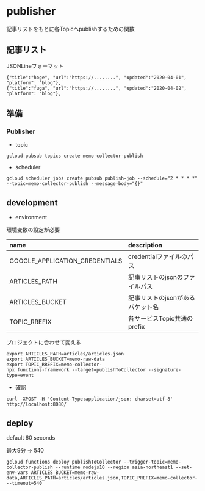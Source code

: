 # publisher

記事リストをもとに各Topicへpublishするための関数

## 記事リスト

JSONLineフォーマット

```
{"title":"hoge", "url":"https://........", "updated":"2020-04-01", "platform": "blog"},
{"title":"fuga", "url":"https://........", "updated":"2020-04-02", "platform": "blog"},
```

## 準備
### Publisher

- topic

```
gcloud pubsub topics create memo-collector-publish
```

- scheduler

```
gcloud scheduler jobs create pubsub publish-job --schedule="2 * * * *" --topic=memo-collector-publish --message-body="{}"
```

## development

- environment

環境変数の設定が必要

| name | description |
|:-|:-|
| GOOGLE_APPLICATION_CREDENTIALS | credentialファイルのパス |
| ARTICLES_PATH | 記事リストのjsonのファイルパス |
| ARTICLES_BUCKET | 記事リストのjsonがあるバケット名 |
| TOPIC_RREFIX | 各サービスTopic共通のprefix |


プロジェクトに合わせて変える

```
export ARTICLES_PATH=articles/articles.json
export ARTICLES_BUCKET=memo-raw-data
export TOPIC_RREFIX=memo-collector-
npx functions-framework --target=publishToCollector --signature-type=event
```

- 確認

```
curl -XPOST -H 'Content-Type:application/json; charset=utf-8' http://localhost:8080/
```


## deploy

default 60 seconds

最大9分 → 540

```
gcloud functions deploy publishToCollector --trigger-topic=memo-collector-publish --runtime nodejs10 --region asia-northeast1 --set-env-vars ARTICLES_BUCKET=memo-raw-data,ARTICLES_PATH=articles/articles.json,TOPIC_PREFIX=memo-collector- --timeout=540
```

